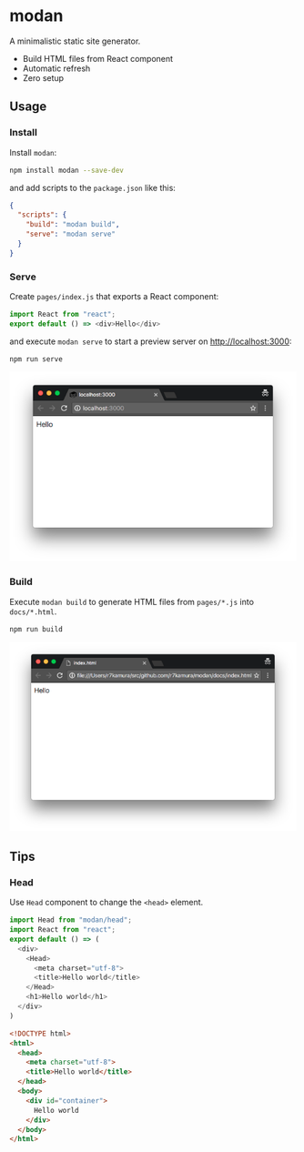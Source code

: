 # modan

A minimalistic static site generator.

- Build HTML files from React component
- Automatic refresh
- Zero setup

## Usage

### Install

Install `modan`:

```bash
npm install modan --save-dev
```

and add scripts to the `package.json` like this:

```json
{
  "scripts": {
    "build": "modan build",
    "serve": "modan serve"
  }
}
```

### Serve

Create `pages/index.js` that exports a React component:

```javascript
import React from "react";
export default () => <div>Hello</div>
```

and execute `modan serve` to start a preview server on [http://localhost:3000](http://localhost:3000):

```bash
npm run serve
```

![image](/images/screenshot-serve.png)

### Build

Execute `modan build` to generate HTML files from `pages/*.js` into `docs/*.html`.

```bash
npm run build
```

![image](/images/screenshot-build.png)

## Tips

### Head

Use `Head` component to change the `<head>` element.

```javascript
import Head from "modan/head";
import React from "react";
export default () => (
  <div>
    <Head>
      <meta charset="utf-8">
      <title>Hello world</title>
    </Head>
    <h1>Hello world</h1>
  </div>
)
```

```html
<!DOCTYPE html>
<html>
  <head>
    <meta charset="utf-8">
    <title>Hello world</title>
  </head>
  <body>
    <div id="container">
      Hello world
    </div>
  </body>
</html>
```
